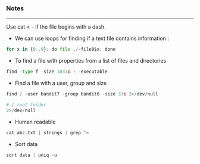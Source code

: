 ### Notes

---

Use cat < - if the file begins with a dash.

- We can use loops for finding if a text file contains information : 
```py
for x in {0..9}; do file ./-file0$x; done
```

- To find a file with properties from a list of files and directories
```py
find -type f -size 1033c ! -executable
```

- Find a file with a user, group and size 
```py
find / -user bandit7 -group bandit6 -size 33c 2>/dev/null 

# / root folder
2>/dev/null
```

- Human readable
```py
cat abc.txt | strings | grep ^= 
```

- Sort data 
```py
sort data | uniq -u
```

